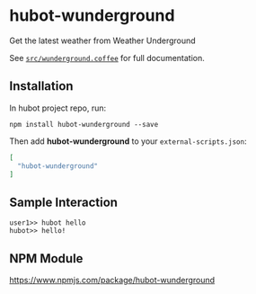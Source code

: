 # hubot-wunderground

Get the latest weather from Weather Underground

See [`src/wunderground.coffee`](src/wunderground.coffee) for full documentation.

## Installation

In hubot project repo, run:

`npm install hubot-wunderground --save`

Then add **hubot-wunderground** to your `external-scripts.json`:

```json
[
  "hubot-wunderground"
]
```

## Sample Interaction

```
user1>> hubot hello
hubot>> hello!
```

## NPM Module

https://www.npmjs.com/package/hubot-wunderground
